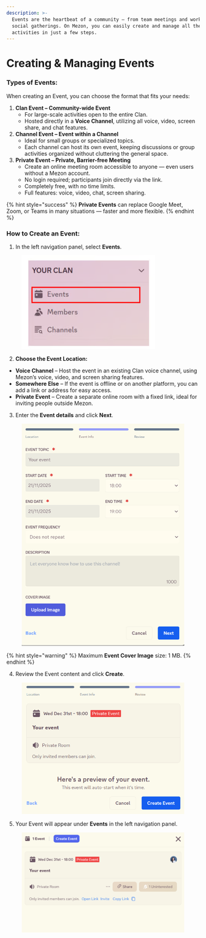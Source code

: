 ```yaml
---
description: >-
  Events are the heartbeat of a community — from team meetings and workshops to
  social gatherings. On Mezon, you can easily create and manage all these
  activities in just a few steps.
---
```


# Creating & Managing Events

### **Types of Events:**

When creating an Event, you can choose the format that fits your needs:

1. **Clan Event – Community-wide Event**
   * For large-scale activities open to the entire Clan.
   * Hosted directly in a **Voice Channel**, utilizing all voice, video, screen share, and chat features.
2. **Channel Event – Event within a Channel**
   * Ideal for small groups or specialized topics.
   * Each channel can host its own event, keeping discussions or group activities organized without cluttering the general space.
3. **Private Event – Private, Barrier-free Meeting**
   * Create an online meeting room accessible to anyone — even users without a Mezon account.
   * No login required; participants join directly via the link.
   * Completely free, with no time limits.
   * Full features: voice, video, chat, screen sharing.

{% hint style="success" %}
**Private Events** can replace Google Meet, Zoom, or Teams in many situations — faster and more flexible.
{% endhint %}

### **How to Create an Event:**

1. In the left navigation panel, select **Events**.

<figure><img src="../../../.gitbook/assets/image (63).png" alt=""><figcaption></figcaption></figure>

2. **Choose the Event Location:**

* **Voice Channel** – Host the event in an existing Clan voice channel, using Mezon’s voice, video, and screen sharing features.
* **Somewhere Else** – If the event is offline or on another platform, you can add a link or address for easy access.
* **Private Event** – Create a separate online room with a fixed link, ideal for inviting people outside Mezon.

3. Enter the **Event details** and click **Next**.

<figure><img src="../../../.gitbook/assets/image (64).png" alt=""><figcaption></figcaption></figure>

{% hint style="warning" %}
Maximum **Event Cover Image** size: 1 MB.
{% endhint %}

4. Review the Event content and click **Create**.

<figure><img src="../../../.gitbook/assets/image (65).png" alt=""><figcaption></figcaption></figure>

5. Your Event will appear under **Events** in the left navigation panel.

<figure><img src="../../../.gitbook/assets/image (66).png" alt=""><figcaption></figcaption></figure>
